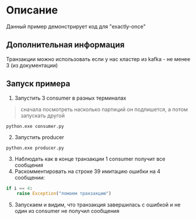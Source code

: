# Описание
Данный пример демонстрирует код для "exactly-once"

## Дополнительная информация
Транзакции можно использовать если у нас кластер из kafka - не менее 3 (из документации)


## Запуск примера
1. Запустить 3 consumer в разных терминалах 
> сначала посмотреть насколько партиций он подпишется, а потом запускать другой
```shell
python.exe consumer.py
```
2. Запустить producer
```shell
python.exe producer.py
```
3. Наблюдать как в конце транзакции 1 consumer получит все сообщения
4. Раскомментировать на строке 39 имитацию ошибки на 4 сообщении:
```python
if i == 4:
    raise Exception("ломаем транзакцию")
```
5. Запускаем и видим, что транзакция завершилась с ошибкой и не один из consumer не получил сообщения
